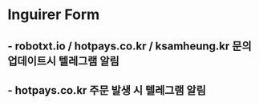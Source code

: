 # Inguirer Form
## - robotxt.io / hotpays.co.kr / ksamheung.kr 문의 업데이트시 텔레그램 알림
## - hotpays.co.kr 주문 발생 시 텔레그램 알림